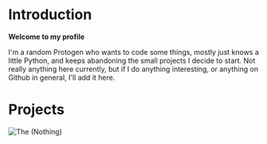 # Introduction
**Welcome to my profile**

I'm a random Protogen who wants to code some things, mostly just knows a little Python, and keeps abandoning the small projects I decide to start. Not really anything here currently, but if I do anything interesting, or anything on Github in general, I'll add it here.

# Projects
![The (Nothing)](https://cdn.discordapp.com/attachments/823991583460425778/861772181645951006/theSmallRect.png)
